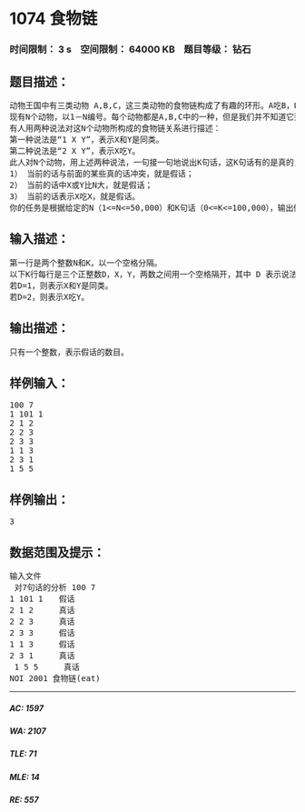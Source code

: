 # 1074 食物链   
### 时间限制： 3 s&nbsp;&nbsp;&nbsp;&nbsp;空间限制： 64000 KB&nbsp;&nbsp;&nbsp;&nbsp;题目等级： 钻石  
## 题目描述：  

<pre>
动物王国中有三类动物 A,B,C，这三类动物的食物链构成了有趣的环形。A吃B，B吃C，C吃A。 　　
现有N个动物，以1－N编号。每个动物都是A,B,C中的一种，但是我们并不知道它到底是哪一种。 　　
有人用两种说法对这N个动物所构成的食物链关系进行描述： 　　
第一种说法是“1 X Y”，表示X和Y是同类。 　　
第二种说法是“2 X Y”，表示X吃Y。 　　
此人对N个动物，用上述两种说法，一句接一句地说出K句话，这K句话有的是真的，有的是假的。当一句话满足下列三条之一时，这句话就是假话，否则就是真话。 　　
1） 当前的话与前面的某些真的话冲突，就是假话； 　　
2） 当前的话中X或Y比N大，就是假话； 　　
3） 当前的话表示X吃X，就是假话。 　　
你的任务是根据给定的N（1<=N<=50,000）和K句话（0<=K<=100,000），输出假话的总数。
</pre>
  
  
## 输入描述：  

<pre>
第一行是两个整数N和K，以一个空格分隔。 　　
以下K行每行是三个正整数D，X，Y，两数之间用一个空格隔开，其中 D 表示说法的种类。 　　
若D=1，则表示X和Y是同类。 　　
若D=2，则表示X吃Y。 
</pre>
  
  
## 输出描述：  

<pre>
只有一个整数，表示假话的数目。
</pre>
  
  
## 样例输入：  

<pre>
100 7
1 101 1
2 1 2
2 2 3
2 3 3
1 1 3
2 3 1
1 5 5
</pre>
  
  
## 样例输出：  

<pre>
3
</pre>
  
  
## 数据范围及提示：  

<pre>
输入文件  
 对7句话的分析 100 7
1 101 1　　假话
2 1 2　　  真话
2 2 3　　  真话
2 3 3　　  假话
1 1 3　　  假话
2 3 1　　  真话
 1 5 5　　  真话
NOI 2001 食物链(eat)
</pre>
  
  
***  

##### AC: 1597  
##### WA: 2107  
##### TLE: 71  
##### MLE: 14  
##### RE: 557  
